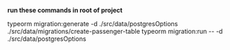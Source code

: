 **run these commands in root of project**

typeorm migration:generate -d ./src/data/postgresOptions ./src/data/migrations/create-passenger-table
typeorm migration:run -- -d ./src/data/postgresOptions
